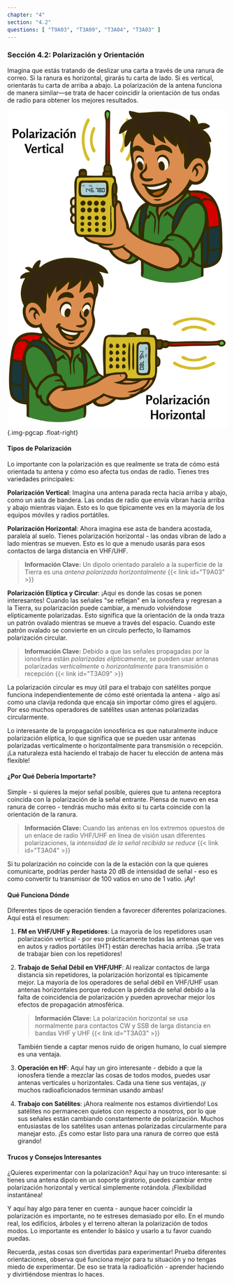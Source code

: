 ```yaml
---
chapter: "4"
section: "4.2"
questions: [ "T9A03", "T3A09", "T3A04", "T3A03" ]
---
```


### Sección 4.2: Polarización y Orientación

Imagina que estás tratando de deslizar una carta a través de una ranura de correo. Si la ranura es horizontal, girarás tu carta de lado. Si es vertical, orientarás tu carta de arriba a abajo. La polarización de la antena funciona de manera similar—se trata de hacer coincidir la orientación de tus ondas de radio para obtener los mejores resultados.

![Ilustración; arriba: niño sosteniendo una radio portátil con la antena extendiéndose verticalmente. abajo: niño sosteniendo una radio portátil girada de lado con la antena extendiéndose horizontalmente.](../../../images/illus/polarization-es.svg)
{.img-pgcap .float-right}


#### Tipos de Polarización

Lo importante con la polarización es que realmente se trata de cómo está orientada tu antena y cómo eso afecta tus ondas de radio. Tienes tres variedades principales:

**Polarización Vertical**: 
Imagina una antena parada recta hacia arriba y abajo, como un asta de bandera. Las ondas de radio que envía vibran hacia arriba y abajo mientras viajan. Esto es lo que típicamente ves en la mayoría de los equipos móviles y radios portátiles.

**Polarización Horizontal**: 
Ahora imagina ese asta de bandera acostada, paralela al suelo. Tienes polarización horizontal - las ondas vibran de lado a lado mientras se mueven. Esto es lo que a menudo usarás para esos contactos de larga distancia en VHF/UHF.

<div class="clear"></div>

> **Información Clave:** Un dipolo orientado paralelo a la superficie de la Tierra es una *antena polarizada horizontalmente* {{< link id="T9A03" >}}

**Polarización Elíptica y Circular**:
¡Aquí es donde las cosas se ponen interesantes! Cuando las señales "se reflejan" en la ionosfera y regresan a la Tierra, su polarización puede cambiar, a menudo volviéndose elípticamente polarizadas. Esto significa que la orientación de la onda traza un patrón ovalado mientras se mueve a través del espacio. Cuando este patrón ovalado se convierte en un círculo perfecto, lo llamamos polarización circular.

> **Información Clave:** Debido a que las señales propagadas por la ionosfera están *polarizadas elípticamente*, se pueden usar antenas polarizadas *verticalmente* o *horizontalmente* para transmisión o recepción {{< link id="T3A09" >}}

La polarización circular es muy útil para el trabajo con satélites porque funciona independientemente de cómo esté orientada la antena - algo así como una clavija redonda que encaja sin importar cómo gires el agujero. Por eso muchos operadores de satélites usan antenas polarizadas circularmente.

Lo interesante de la propagación ionosférica es que naturalmente induce polarización elíptica, lo que significa que se pueden usar antenas polarizadas verticalmente o horizontalmente para transmisión o recepción. ¡La naturaleza está haciendo el trabajo de hacer tu elección de antena más flexible!

#### ¿Por Qué Debería Importarte?

Simple - si quieres la mejor señal posible, quieres que tu antena receptora coincida con la polarización de la señal entrante. Piensa de nuevo en esa ranura de correo - tendrás mucho más éxito si tu carta coincide con la orientación de la ranura.

> **Información Clave:** Cuando las antenas en los extremos opuestos de un enlace de radio VHF/UHF en línea de visión usan diferentes polarizaciones, la *intensidad de la señal recibida se reduce* {{< link id="T3A04" >}}

Si tu polarización no coincide con la de la estación con la que quieres comunicarte, podrías perder hasta 20 dB de intensidad de señal - eso es como convertir tu transmisor de 100 vatios en uno de 1 vatio. ¡Ay!

#### Qué Funciona Dónde

Diferentes tipos de operación tienden a favorecer diferentes polarizaciones. Aquí está el resumen:

1. **FM en VHF/UHF y Repetidores**: La mayoría de los repetidores usan polarización vertical - por eso prácticamente todas las antenas que ves en autos y radios portátiles (HT) están derechas hacia arriba. ¡Se trata de trabajar bien con los repetidores!

2. **Trabajo de Señal Débil en VHF/UHF**: Al realizar contactos de larga distancia sin repetidores, la polarización horizontal es típicamente mejor. La mayoría de los operadores de señal débil en VHF/UHF usan antenas horizontales porque reducen la pérdida de señal debido a la falta de coincidencia de polarización y pueden aprovechar mejor los efectos de propagación atmosférica.

   > **Información Clave:** La polarización horizontal se usa normalmente para contactos CW y SSB de larga distancia en bandas VHF y UHF {{< link id="T3A03" >}}

   También tiende a captar menos ruido de origen humano, lo cual siempre es una ventaja.

3. **Operación en HF**: Aquí hay un giro interesante - debido a que la ionosfera tiende a mezclar las cosas de todos modos, puedes usar antenas verticales u horizontales. Cada una tiene sus ventajas, ¡y muchos radioaficionados terminan usando ambas!

4. **Trabajo con Satélites**: ¡Ahora realmente nos estamos divirtiendo! Los satélites no permanecen quietos con respecto a nosotros, por lo que sus señales están cambiando constantemente de polarización. Muchos entusiastas de los satélites usan antenas polarizadas circularmente para manejar esto. ¡Es como estar listo para una ranura de correo que está girando!

#### Trucos y Consejos Interesantes

¿Quieres experimentar con la polarización? Aquí hay un truco interesante: si tienes una antena dipolo en un soporte giratorio, puedes cambiar entre polarización horizontal y vertical simplemente rotándola. ¡Flexibilidad instantánea!

Y aquí hay algo para tener en cuenta - aunque hacer coincidir la polarización es importante, no te estreses demasiado por ello. En el mundo real, los edificios, árboles y el terreno alteran la polarización de todos modos. Lo importante es entender lo básico y usarlo a tu favor cuando puedas.

Recuerda, ¡estas cosas son divertidas para experimentar! Prueba diferentes orientaciones, observa qué funciona mejor para tu situación y no tengas miedo de experimentar. De eso se trata la radioafición - aprender haciendo y divirtiéndose mientras lo haces.
